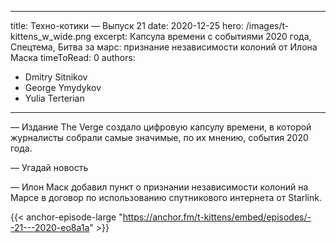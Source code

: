 
---
title: Техно-котики — Выпуск 21
date: 2020-12-25
hero: /images/t-kittens_w_wide.png
excerpt: Капсула времени с событиями 2020 года, Спецтема, Битва за марс: признание независимости колоний от Илона Маска
timeToRead: 0
authors:
  - Dmitry Sitnikov
  - George Ymydykov
  - Yulia Terterian
---

— Издание The Verge создало цифровую капсулу времени, в которой журналисты собрали самые значимые, по их мнению, события 2020 года.

— Угадай новость

— Илон Маск добавил пункт о признании независимости колоний на Марсе в договор по использованию спутникового интернета от Starlink. 


{{< anchor-episode-large "https://anchor.fm/t-kittens/embed/episodes/--21---2020-eo8a1a" >}}

